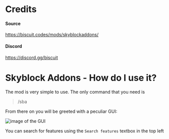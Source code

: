 # Credits
#### Source
https://biscuit.codes/mods/skyblockaddons/
#### Discord
https://discord.gg/biscuit

# Skyblock Addons - How do I use it?

The mod is very simple to use. The only command that you need is 
> /sba

From there on you will be greeted with a peculiar GUI:

![image of the GUI](https://raw.githubusercontent.com/nacrt/SkyblockClient-REPO/main/files/guides/images/SBAgui.png)

You can search for features using the ```Search features``` textbox in the top left
